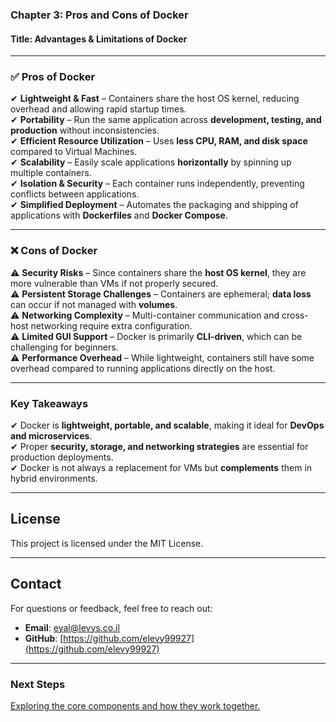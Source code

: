 ### **Chapter 3: Pros and Cons of Docker**  
#### **Title: Advantages & Limitations of Docker**  
---

### **✅ Pros of Docker**  
✔ **Lightweight & Fast** – Containers share the host OS kernel, reducing overhead and allowing rapid startup times.  
✔ **Portability** – Run the same application across **development, testing, and production** without inconsistencies.  
✔ **Efficient Resource Utilization** – Uses **less CPU, RAM, and disk space** compared to Virtual Machines.  
✔ **Scalability** – Easily scale applications **horizontally** by spinning up multiple containers.  
✔ **Isolation & Security** – Each container runs independently, preventing conflicts between applications.  
✔ **Simplified Deployment** – Automates the packaging and shipping of applications with **Dockerfiles** and **Docker Compose**.  

---
### **❌ Cons of Docker**  
⚠ **Security Risks** – Since containers share the **host OS kernel**, they are more vulnerable than VMs if not properly secured.  
⚠ **Persistent Storage Challenges** – Containers are ephemeral; **data loss** can occur if not managed with **volumes**.  
⚠ **Networking Complexity** – Multi-container communication and cross-host networking require extra configuration.  
⚠ **Limited GUI Support** – Docker is primarily **CLI-driven**, which can be challenging for beginners.  
⚠ **Performance Overhead** – While lightweight, containers still have some overhead compared to running applications directly on the host.  

---
### **Key Takeaways**  
✔ Docker is **lightweight, portable, and scalable**, making it ideal for **DevOps and microservices**.  
✔ Proper **security, storage, and networking strategies** are essential for production deployments.  
✔ Docker is not always a replacement for VMs but **complements** them in hybrid environments.  

---
## License
This project is licensed under the MIT License.

---
## **Contact**
For questions or feedback, feel free to reach out:
- **Email**: eyal@levys.co.il
- **GitHub**: [https://github.com/elevy99927](https://github.com/elevy99927)

---
### **Next Steps**
<A href="./Chapter-4.md">Exploring the core components and how they work together.</A>
